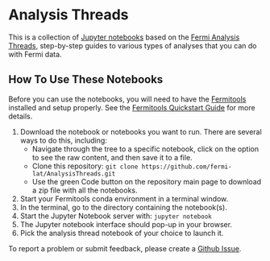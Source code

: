 # Analysis Threads

This is a collection of [Jupyter notebooks](https://jupyter.org/) based on the [Fermi Analysis Threads](https://fermi.gsfc.nasa.gov/ssc/data/analysis/scitools/), step-by-step guides to various types of analyses that you can do with Fermi data.

## How To Use These Notebooks

Before you can use the notebooks, you will need to have the [Fermitools](https://github.com/fermi-lat/Fermitools-conda/) installed and setup properly. See the [Fermitools Quickstart Guide](https://github.com/fermi-lat/fermitools-conda) for more details. 

1. Download the notebook or notebooks you want to run. There are several ways to do this, including:
    - Navigate through the tree to a specific notebook, click on the option to see the raw content, and then save it to a file.
    - Clone this repository: `git clone https://github.com/fermi-lat/AnalysisThreads.git`
    - Use the green Code button on the repository main page to download a zip file with all the notebooks.
1. Start your Fermitools conda environment in a terminal window. 
1. In the terminal, go to the directory containing the notebook(s).
1. Start the Jupyter Notebook server with: `jupyter notebook`
1. The Jupyter notebook interface should pop-up in your browser.
1. Pick the analysis thread notebook of your choice to launch it. 

To report a problem or submit feedback, please create a [Github Issue](https://github.com/fermi-lat/AnalysisThreads/issues). 
